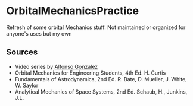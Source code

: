 # OrbitalMechanicsPractice
Refresh of some orbital Mechanics stuff. Not maintained or organized for anyone's uses but my own

## Sources
- Video series by [Alfonso Gonzalez](https://www.youtube.com/watch?v=rNpnzNKQrNg&list=PLOIRBaljOV8gn074rWFWYP1dCr2dJqWab)
- Orbital Mechanics for Engineering Students, 4th Ed. H. Curtis
- Fundamentals of Astrodynamics, 2nd Ed. R. Bate, D. Mueller, J. White, W. Saylor
- Analytical Mechanics of Space Systems, 2nd Ed. Schaub, H., Junkins, J.L.

